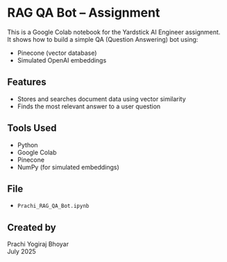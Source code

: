 # RAG QA Bot – Assignment

This is a Google Colab notebook for the Yardstick AI Engineer assignment.  
It shows how to build a simple QA (Question Answering) bot using:

- Pinecone (vector database)
- Simulated OpenAI embeddings

## Features

- Stores and searches document data using vector similarity
- Finds the most relevant answer to a user question

## Tools Used

- Python
- Google Colab
- Pinecone
- NumPy (for simulated embeddings)

## File

- `Prachi_RAG_QA_Bot.ipynb`

## Created by

Prachi Yogiraj Bhoyar  
July 2025
